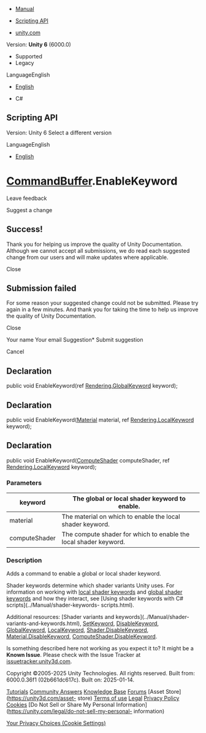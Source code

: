 [ ]()

  * [Manual](../Manual/index.html)
  * [Scripting API](../ScriptReference/index.html)

  * [unity.com](https://unity.com/)

Version: **Unity 6** (6000.0)

  * Supported
  * Legacy

LanguageEnglish

  * [English]()

  * C#

[ ](https://docs.unity3d.com)

## Scripting API

Version: Unity 6 Select a different version

LanguageEnglish

  * [English]()

#  [CommandBuffer](Rendering.CommandBuffer.html).EnableKeyword

Leave feedback

Suggest a change

## Success!

Thank you for helping us improve the quality of Unity Documentation. Although
we cannot accept all submissions, we do read each suggested change from our
users and will make updates where applicable.

Close

## Submission failed

For some reason your suggested change could not be submitted. Please <a>try
again</a> in a few minutes. And thank you for taking the time to help us
improve the quality of Unity Documentation.

Close

Your name Your email Suggestion* Submit suggestion

Cancel

[ ]()

## Declaration

public void EnableKeyword(ref
[Rendering.GlobalKeyword](Rendering.GlobalKeyword.html) keyword);

## Declaration

public void EnableKeyword([Material](Material.html) material, ref
[Rendering.LocalKeyword](Rendering.LocalKeyword.html) keyword);

## Declaration

public void EnableKeyword([ComputeShader](ComputeShader.html) computeShader,
ref [Rendering.LocalKeyword](Rendering.LocalKeyword.html) keyword);

### Parameters

keyword | The global or local shader keyword to enable.  
---|---  
material | The material on which to enable the local shader keyword.  
computeShader | The compute shader for which to enable the local shader keyword.  
  
### Description

Adds a command to enable a global or local shader keyword.

Shader keywords determine which shader variants Unity uses. For information on
working with [local shader keywords](Rendering.LocalKeyword.html) and [global
shader keywords](Rendering.GlobalKeyword.html) and how they interact, see
[Using shader keywords with C# scripts](../Manual/shader-keywords-
scripts.html).  
  
Additional resources: [Shader variants and keywords](../Manual/shader-
variants-and-keywords.html),
[SetKeyword](Rendering.CommandBuffer.SetKeyword.html),
[DisableKeyword](Rendering.CommandBuffer.DisableKeyword.html),
[GlobalKeyword](Rendering.GlobalKeyword.html),
[LocalKeyword](Rendering.LocalKeyword.html),
[Shader.DisableKeyword](Shader.DisableKeyword.html),
[Material.DisableKeyword](Material.DisableKeyword.html),
[ComputeShader.DisableKeyword](ComputeShader.DisableKeyword.html).

Is something described here not working as you expect it to? It might be a
**Known Issue**. Please check with the Issue Tracker at
[issuetracker.unity3d.com](https://issuetracker.unity3d.com).

Copyright ©2005-2025 Unity Technologies. All rights reserved. Built from:
6000.0.36f1 (02b661dc617c). Built on: 2025-01-14.

[Tutorials](https://unity3d.com/learn) [Community
Answers](https://answers.unity3d.com) [Knowledge
Base](https://support.unity3d.com/hc/en-us)
[Forums](https://forum.unity3d.com) [Asset Store](https://unity3d.com/asset-
store) [Terms of use](https://docs.unity3d.com/Manual/TermsOfUse.html)
[Legal](https://unity.com/legal) [Privacy
Policy](https://unity.com/legal/privacy-policy)
[Cookies](https://unity.com/legal/cookie-policy) [Do Not Sell or Share My
Personal Information](https://unity.com/legal/do-not-sell-my-personal-
information)

[Your Privacy Choices (Cookie Settings)](javascript:void\(0\);)

